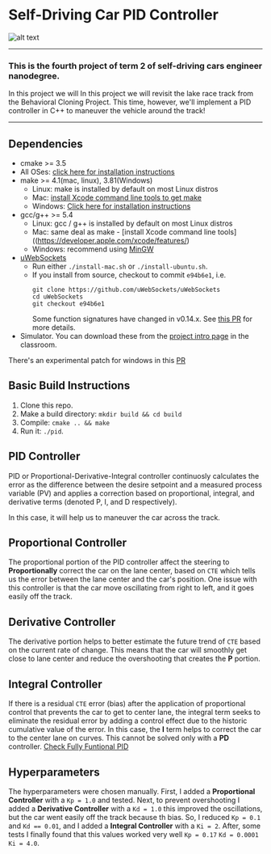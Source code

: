 # **Self-Driving Car PID Controller**

![alt text][image1]

---


[//]: # (Image References)

[image1]: ./images/main.png "Kidnapped Vehicle"

### This is the fourth project of term 2 of self-driving cars engineer nanodegree.

In this project we will In this project we will revisit the lake race track from the Behavioral Cloning Project. This time, however, we'll implement a PID controller in C++ to maneuver the vehicle around the track!

---

## Dependencies

* cmake >= 3.5
 * All OSes: [click here for installation instructions](https://cmake.org/install/)
* make >= 4.1(mac, linux), 3.81(Windows)
  * Linux: make is installed by default on most Linux distros
  * Mac: [install Xcode command line tools to get make](https://developer.apple.com/xcode/features/)
  * Windows: [Click here for installation instructions](http://gnuwin32.sourceforge.net/packages/make.htm)
* gcc/g++ >= 5.4
  * Linux: gcc / g++ is installed by default on most Linux distros
  * Mac: same deal as make - [install Xcode command line tools]((https://developer.apple.com/xcode/features/)
  * Windows: recommend using [MinGW](http://www.mingw.org/)
* [uWebSockets](https://github.com/uWebSockets/uWebSockets)
  * Run either `./install-mac.sh` or `./install-ubuntu.sh`.
  * If you install from source, checkout to commit `e94b6e1`, i.e.
    ```
    git clone https://github.com/uWebSockets/uWebSockets 
    cd uWebSockets
    git checkout e94b6e1
    ```
    Some function signatures have changed in v0.14.x. See [this PR](https://github.com/udacity/CarND-MPC-Project/pull/3) for more details.
* Simulator. You can download these from the [project intro page](https://github.com/udacity/self-driving-car-sim/releases) in the classroom.

There's an experimental patch for windows in this [PR](https://github.com/udacity/CarND-PID-Control-Project/pull/3)

## Basic Build Instructions

1. Clone this repo.
2. Make a build directory: `mkdir build && cd build`
3. Compile: `cmake .. && make`
4. Run it: `./pid`. 

## PID Controller

PID or Proportional-Derivative-Integral controller continuosly calculates the error as the difference between the desire setpoint and a measured process variable (PV) and applies a correction based on proportional, integral, and derivative terms (denoted P, I, and D respectively).

In this case, it will help us to maneuver the car across the track.

## Proportional Controller

The proportional portion of the PID controller affect the steering to **Proportionally** correct the car on the lane center, based on `CTE` which tells us the error between the lane center and the car's position. One issue with this controller is that the car move oscillating from right to left, and it goes easily off the track.

## Derivative Controller

The derivative portion helps to better estimate the future trend of `CTE` based on the current rate of change. This means that the car will smoothly get close to lane center and reduce the overshooting that creates the **P** portion.

## Integral Controller

If there is a residual `CTE` error (bias) after the application of proportional control that prevents the car to get to center lane, the integral term seeks to eliminate the residual error by adding a control effect due to the historic cumulative value of the error. In this case, the **I** term helps to correct the car to the center lane on curves. This cannot be solved only with a **PD** controller. [Check Fully Funtional PID](https://youtu.be/_M_V785kh6A)

## Hyperparameters

The hyperparameters were chosen manually. First, I added a **Proportional Controller** with a `Kp = 1.0` and tested. Next, to prevent overshooting I added a **Derivative Controller** with a `Kd = 1.0` this improved the oscillations, but the car went easily off the track because th bias. So, I reduced `Kp = 0.1` and `Kd == 0.01`, and I added a **Integral Controller**  with a `Ki = 2`. After, some tests I finally found that this values worked very well `Kp = 0.17` `Kd = 0.0001` `Ki = 4.0`.